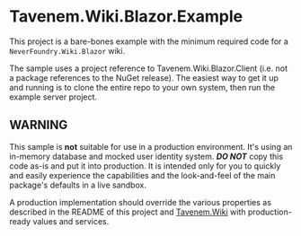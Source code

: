 Tavenem.Wiki.Blazor.Example
==

This project is a bare-bones example with the minimum required code for a `NeverFoundry.Wiki.Blazor`
wiki.

The sample uses a project reference to Tavenem.Wiki.Blazor.Client (i.e. not a package references to
the NuGet release). The easiest way to get it up and running is to clone the entire repo to your own
system, then run the example server project.

## WARNING
This sample is **not** suitable for use in a production environment. It's using an
in-memory database and mocked user identity system. ***DO NOT*** copy this code as-is and put it
into production. It is intended only for you to quickly and easily experience the capabilities and
the look-and-feel of the main package's defaults in a live sandbox.

A production implementation should override the various properties as described in the README of
this project and [Tavenem.Wiki](https://github.com/Tavenem/Wiki) with production-ready values and
services.